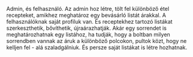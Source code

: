 Admin, és felhasználó.
Az admin hoz létre, tölt fel különböző étel recepteket, amikhez
meghatároz egy bevásárló listát árakkal. A felhasználóknak saját
profiluk van. És receptekhez tartozó listákat szerkeszthetik,
bővíthetik, újraárazhatják. Akár egy sorrendet is meghatározhatnak egy
listához, ha tudják, hogy a boltban milyen sorrendben vannak az áruk
a  különböző polcokon, pultok közt, hogy ne kelljen fel - alá
szaladgálniuk. És persze saját listákat is létre hozhatnak.
